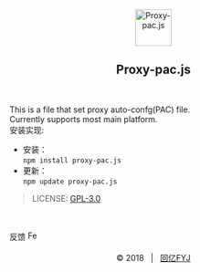 <div align=center>
    <img src="https://huiyifyj.github.io/Proxy-pac.js/images/icons/paper_plane.svg" alt="Proxy-pac.js" width="64"/>
	<h2>Proxy-pac.js</h2>
</div>
<br>

This is a file that set proxy auto-confg(PAC) file.<br>
Currently supports most main platform.<br>
安装实现:
- 安装：<br>
  `npm install proxy-pac.js`
- 更新：<br>
  `npm update proxy-pac.js`

> LICENSE: [GPL-3.0](https://github.com/huiyifyj/Proxy-pac.js/blob/master/LICENSE)

<br>
<br>
反馈
<a href="https://github.com/huiyifyj/Proxy-pac.js/issues">
	<img src="https://huiyifyj.github.io/Proxy-pac.js/images/icons/feedback.svg" alt="Feedback" width="16"/>
</a>
<br>
<br>
<div align=center>
	&copy; 2018 &nbsp; | &nbsp; <a href="http://huiyifyj.cn">回亿FYJ</a>
</div>

